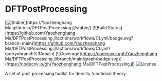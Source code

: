 # DFTPostProcessing

[![Stable](https://img.shields.io/badge/docs-stable-blue.svg)](https://Yaozhenghang Ma.github.io/DFTPostProcessing.jl/stable/)
[![Build Status](https://github.com/Yaozhenghang Ma/DFTPostProcessing.jl/actions/workflows/CI.yml/badge.svg?branch=main)](https://github.com/Yaozhenghang Ma/DFTPostProcessing.jl/actions/workflows/CI.yml?query=branch%3Amain)
[![Coverage](https://codecov.io/gh/Yaozhenghang Ma/DFTPostProcessing.jl/branch/main/graph/badge.svg)](https://codecov.io/gh/Yaozhenghang Ma/DFTPostProcessing.jl)
![License](https://img.shields.io/github/license/yaozhenghangma/DFTPostProcessing.jl)


A set of post processing toolkit for density functional theory.